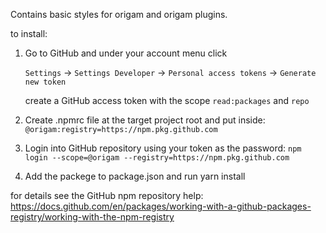 Contains basic styles for origam and origam plugins.

to install: 

1. Go to GitHub and under your account menu click 

     `Settings` -> `Settings Developer` -> `Personal access tokens` -> `Generate new token` 

   create a GitHub access token with the scope `read:packages` and `repo`
2. Create .npmrc file at the target project root and put inside: `@origam:registry=https://npm.pkg.github.com` 
3. Login into GitHub repository using your token as the password:  `npm login --scope=@origam --registry=https://npm.pkg.github.com`
3. Add the packege to package.json and run yarn install

for details see the GitHub npm repository help: https://docs.github.com/en/packages/working-with-a-github-packages-registry/working-with-the-npm-registry
